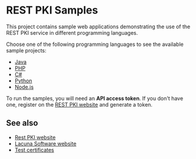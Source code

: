 REST PKI Samples
================

This project contains sample web applications demonstrating the use of the REST PKI service in
different programming languages.

Choose one of the following programming languages to see the available sample projects:

* [Java](Java/)
* [PHP](PHP/)
* [C#](CSharp/)
* [Python](Python/)
* [Node.js](NodeJS/)

To run the samples, you will need an **API access token**. If you don't have one, register on the
[REST PKI website](https://pki.rest/) and generate a token.

See also
--------

* [Rest PKI website](https://pki.rest/)
* [Lacuna Software website](https://www.lacunasoftware.com/)
* [Test certificates](TestCertificates.md)

